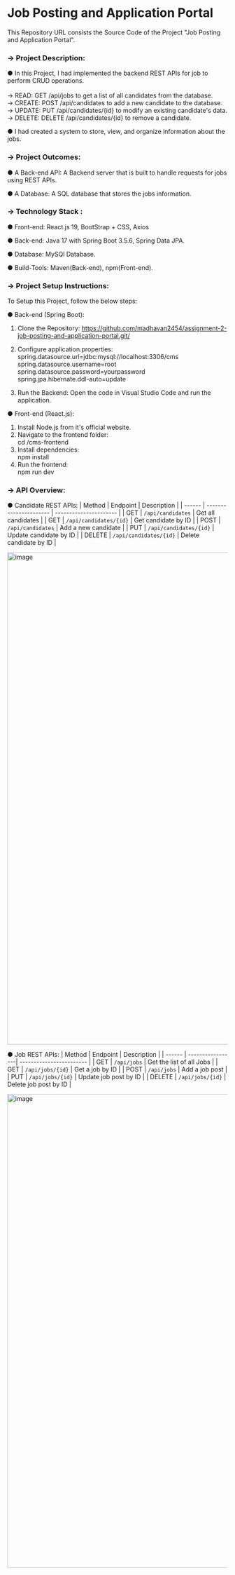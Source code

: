 # Job Posting and Application Portal                

This Repository URL consists the Source Code of the Project "Job Posting and Application Portal".

### -> Project Description:

● In this Project, I had implemented the backend REST APIs for job to perform CRUD operations.<br/> <br/>
-> READ: GET /api/jobs to get a list of all candidates from the database. <br/>
-> CREATE: POST /api/candidates to add a new candidate to the database.   
-> UPDATE: PUT /api/candidates/{id} to modify an existing candidate's data.   
-> DELETE: DELETE /api/candidates/{id} to remove a candidate.

● I had created a system to store, view, and organize information about the jobs.



### -> Project Outcomes:

● A Back-end API: A Backend server that is built to handle requests for jobs using REST APIs. 

● A Database: A SQL database that stores the jobs information.



### -> Technology Stack :

● Front-end: React.js 19, BootStrap + CSS, Axios

● Back-end: Java 17 with Spring Boot 3.5.6, Spring Data JPA.

● Database: MySQl Database.

● Build-Tools: Maven(Back-end), npm(Front-end).


### -> Project Setup Instructions:

To Setup this Project, follow the below steps:

● Back-end (Spring Boot):

1. Clone the Repository:
   https://github.com/madhavan2454/assignment-2-job-posting-and-application-portal.git/

2. Configure application.properties:   
   spring.datasource.url=jdbc:mysql://localhost:3306/cms   
spring.datasource.username=root   
spring.datasource.password=yourpassword    
spring.jpa.hibernate.ddl-auto=update

4. Run the Backend:
   Open the code in Visual Studio Code and run the application.  


● Front-end (React.js):

1. Install Node.js from it's official website.
2. Navigate to the frontend folder: <br/> cd /cms-frontend
3. Install dependencies: <br/> npm install
4. Run the frontend: <br/> npm run dev
    

### -> API Overview:
● Candidate REST APIs:
| Method | Endpoint               | Description            |
| ------ | ---------------------- | ---------------------- |
| GET    | `/api/candidates`      | Get all candidates     |
| GET    | `/api/candidates/{id}` | Get candidate by ID    |
| POST   | `/api/candidates`      | Add a new candidate    |
| PUT    | `/api/candidates/{id}` | Update candidate by ID |
| DELETE | `/api/candidates/{id}` | Delete candidate by ID |


<img width="1917" height="1123" alt="image" src="https://github.com/user-attachments/assets/bc6aca47-03ff-4b2f-b53c-17a5483817c5" />


● Job REST APIs:
| Method | Endpoint         | Description              |
| ------ | -----------------| ------------------------ |
| GET    | `/api/jobs`      | Get the list of all Jobs     |
| GET    | `/api/jobs/{id}` | Get a job by ID    |
| POST   | `/api/jobs`      | Add a job post     |
| PUT    | `/api/jobs/{id}` | Update job post by ID |
| DELETE | `/api/jobs/{id}` | Delete job post by ID |

<img width="1919" height="1081" alt="image" src="https://github.com/user-attachments/assets/1e9822ea-c408-47b6-bbef-49e3c72a5de6" />

